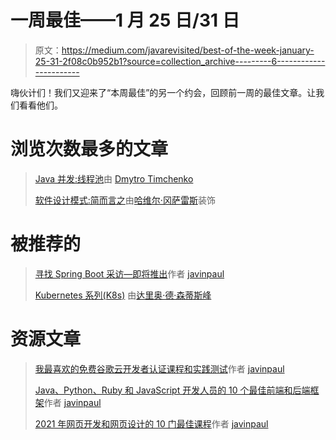 # 一周最佳——1 月 25 日/31 日

> 原文：<https://medium.com/javarevisited/best-of-the-week-january-25-31-2f08c0b952b1?source=collection_archive---------6----------------------->

嗨伙计们！我们又迎来了“本周最佳”的另一个约会，回顾前一周的最佳文章。让我们看看他们。

# 浏览次数最多的文章

> [Java 并发:线程池](/javarevisited/java-concurrency-thread-pools-3f1902b7beee)由 [Dmytro Timchenko](https://medium.com/u/b2ed152fefdb?source=post_page-----2f08c0b952b1--------------------------------)
> 
> [软件设计模式:简而言之](/javarevisited/software-design-patterns-decorator-in-a-nutshell-eefd2025ea3c)由[哈维尔·冈萨雷斯](https://medium.com/u/a21f93071627?source=post_page-----2f08c0b952b1--------------------------------)装饰

# 被推荐的

> [寻找 Spring Boot 采访—即将推出](/javarevisited/grokking-the-spring-boot-interview-coming-soon-a31824b0ee0c)作者 [javinpaul](https://medium.com/u/bb36d8439904?source=post_page-----2f08c0b952b1--------------------------------)
> 
> [Kubernetes 系列(K8s)](/javarevisited/kubernetes-series-k8s-343c7f9b8c10) 由[达里奥·德·森蒂斯峰](https://medium.com/u/16b3e1182e6b?source=post_page-----2f08c0b952b1--------------------------------)

# 资源文章

> [我最喜欢的免费谷歌云开发者认证课程和实践测试](/javarevisited/my-favorite-free-google-cloud-platform-gcp-professional-cloud-developer-certification-courses-856ef69a56bb)作者 [javinpaul](https://medium.com/u/bb36d8439904?source=post_page-----2f08c0b952b1--------------------------------)
> 
> [Java、Python、Ruby 和 JavaScript 开发人员的 10 个最佳前端和后端框架](/javarevisited/10-best-frontend-and-backend-frameworks-for-java-python-ruby-and-javascript-developers-cce3c951787a)作者 [javinpaul](https://medium.com/u/bb36d8439904?source=post_page-----2f08c0b952b1--------------------------------)
> 
> [2021 年网页开发和网页设计的 10 门最佳课程](/javarevisited/10-best-coursera-courses-for-web-development-and-web-design-9ec54ed92dd9)作者 [javinpaul](https://medium.com/u/bb36d8439904?source=post_page-----2f08c0b952b1--------------------------------)